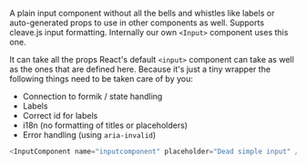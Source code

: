 A plain input component without all the bells and whistles like labels or auto-generated props to use in other components as well. Supports cleave.js input formatting. Internally our own `<Input>` component uses this one.

It can take all the props React's default `<input>` component can take as well as the ones that are defined here. Because it's just a tiny wrapper the following things need to be taken care of by you:

- Connection to formik / state handling
- Labels
- Correct id for labels
- i18n (no formatting of titles or placeholders)
- Error handling (using `aria-invalid`)

```js
<InputComponent name="inputcomponent" placeholder="Dead simple input" />
```
